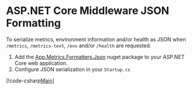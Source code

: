 # ASP.NET Core Middleware JSON Formatting

To serialize metrics, environment information and/or health as JSON when `/metrics`, `/metrics-text`, `/env` and/or `/health` are requested:

1. Add the [App.Metrics.Formatters.Json](https://www.nuget.org/packages/App.Metrics.Formatters.Json/) nuget package to your ASP.NET Core web application.
1. Configure JSON serialization in your `Startup.cs`

[!code-csharp[Main](../../src/samples/AppMetrics.Startup.CodeSnippets/Startup.cs?highlight=6,7,8,9,10)]